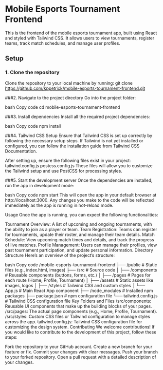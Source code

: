 # Mobile Esports Tournament Frontend

This is the frontend of the mobile esports tournament app, built using React and styled with Tailwind CSS. It allows users to view tournaments, register teams, track match schedules, and manage user profiles.

## Setup

### 1. Clone the repository

Clone the repository to your local machine by running:
git clone https://github.com/kppetrick/mobile-esports-tournament-frontend.git

###2. Navigate to the project directory
Go into the project folder:

bash
Copy code
cd mobile-esports-tournament-frontend

###3. Install dependencies
Install all the required project dependencies:

bash
Copy code
npm install

###4. Tailwind CSS Setup
Ensure that Tailwind CSS is set up correctly by following the necessary setup steps. If Tailwind is not yet installed or configured, you can follow the installation guide from Tailwind CSS Documentation.

After setting up, ensure the following files exist in your project:
tailwind.config.js
postcss.config.js
These files will allow you to customize the Tailwind setup and use PostCSS for processing styles.

###5. Start the development server
Once the dependencies are installed, run the app in development mode:

bash
Copy code
npm start
This will open the app in your default browser at http://localhost:3000. Any changes you make to the code will be reflected immediately as the app is running in hot-reload mode.

Usage
Once the app is running, you can expect the following functionalities:

Tournament Overview: A list of upcoming and ongoing tournaments, with the ability to join as a player or team.
Team Registration: Teams can register for tournaments, update their roster, and manage their team details.
Match Schedule: View upcoming match times and details, and track the progress of live matches.
Profile Management: Users can manage their profiles, view past tournament participation, and update personal information.
Directory Structure
Here’s an overview of the project’s structure:

bash
Copy code
/mobile-esports-tournament-frontend
├── /public                 # Static files (e.g., index.html, images)
├── /src                    # Source code
│   ├── /components         # Reusable components (buttons, forms, etc.)
│   ├── /pages              # Pages for each route (Home, Profile, Tournament)
│   ├── /assets             # Static assets like images, logos
│   ├── /styles             # Tailwind CSS and custom styles
│   └── App.js              # Main React App component
├── /node_modules           # Installed npm packages
├── package.json            # npm configuration file
└── tailwind.config.js      # Tailwind CSS configuration file
Key Folders and Files
/src/components: Reusable UI components that make up the building blocks of your pages.
/src/pages: The actual page components (e.g., Home, Profile, Tournament).
/src/styles: Custom CSS files or Tailwind configuration to manage styles across the app.
tailwind.config.js: Tailwind CSS configuration file for customizing the design system.
Contributing
We welcome contributions! If you would like to contribute to the development of this project, follow these steps:

Fork the repository to your GitHub account.
Create a new branch for your feature or fix.
Commit your changes with clear messages.
Push your branch to your forked repository.
Open a pull request with a detailed description of your changes.
